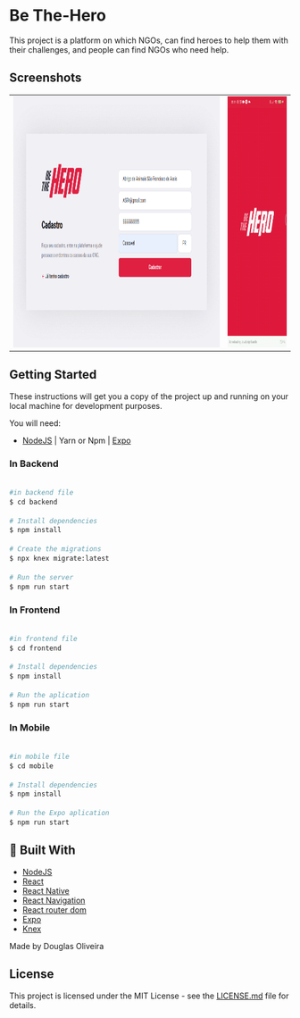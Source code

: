 <h1> Be The-Hero </h1>

This project is a platform on which NGOs, can find heroes to help them with their challenges, and people can find NGOs who need help.

## Screenshots
<table>
  <tr>
    <td>
      <img height="450" src="/screenshot/frontend.gif">
    </td>
    <td>
      <img height="450" src="/screenshot/mobile.gif">
    </td>
  </tr>
</table>

## Getting Started

These instructions will get you a copy of the project up and running on your local machine for development purposes.

You will need:

- [NodeJS](https://nodejs.org/en/) | Yarn or Npm | [Expo](https://expo.io/learn) 

### In Backend
```bash

#in backend file
$ cd backend

# Install dependencies
$ npm install

# Create the migrations
$ npx knex migrate:latest

# Run the server
$ npm run start

```
### In Frontend
```bash

#in frontend file 
$ cd frontend

# Install dependencies
$ npm install

# Run the aplication
$ npm run start

```
### In Mobile
```bash

#in mobile file 
$ cd mobile

# Install dependencies
$ npm install

# Run the Expo aplication
$ npm run start

```

## :rocket: Built With
- [NodeJS](https://nodejs.org/en/)
- [React](https://en.reactjs.org/)
- [React Native](https://facebook.github.io/react-native/)
- [React Navigation](https://reactnavigation.org/)
- [React router dom](https://github.com/ReactTraining/react-router/tree/master/packages/react-router-dom)
- [Expo](https://expo.io/learn)
- [Knex](http://knexjs.org/)

Made by Douglas Oliveira

## License

This project is licensed under the MIT License - see the <a href="" target="_blank">LICENSE.md</a> file for details.
